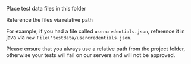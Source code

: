 Place test data files in this folder

Reference the files via relative path

For example, if you had a file called `usercredentials.json`, reference it in java via
`new File('testdata/usercredentials.json`.

Please ensure that you always use a relative path from the project folder, otherwise your tests will fail on our servers and will not be approved.
